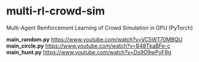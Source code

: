 # multi-rl-crowd-sim
Multi-Agent Reinforcement Learning of Crowd Simulation in GPU (PyTorch)

**main_random.py** https://www.youtube.com/watch?v=VC5WT70MBQU  
**main_circle.py** https://www.youtube.com/watch?v=B48TkaBFe-c  
**main_hunt.py** https://www.youtube.com/watch?v=Ds9O9wPyF8g
